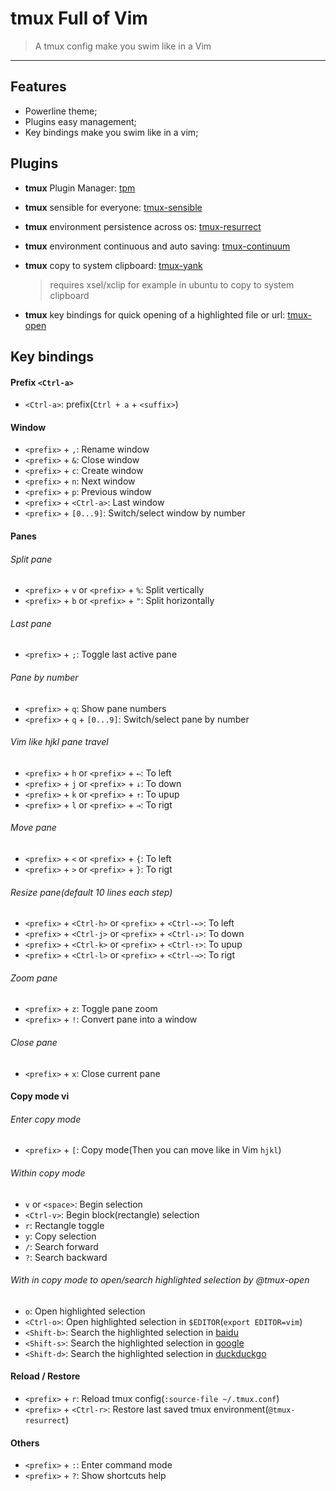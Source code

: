# **tmux** Full of Vim

> A tmux config make you swim like in a Vim

-----------------

## Features

- Powerline theme; 
- Plugins easy management;
- Key bindings make you swim like in a vim;


## Plugins 

- **tmux** Plugin Manager: [tpm](https://github.com/tmux-plugins/tpm)
- **tmux** sensible for everyone: [tmux-sensible](https://github.com/tmux-plugins/tmux-sensible)
- **tmux** environment persistence across os: [tmux-resurrect](https://github.com/tmux-plugins/tmux-resurrect)
- **tmux** environment continuous and auto saving: [tmux-continuum](https://github.com/tmux-plugins/tmux-continuum)
- **tmux** copy to system clipboard: [tmux-yank](https://github.com/tmux-plugins/tmux-yank)
  > requires xsel/xclip for example in ubuntu to copy to system clipboard

- **tmux** key bindings for quick opening of a highlighted file or url: [tmux-open](https://github.com/tmux-plugins/tmux-open)


## Key bindings


#### Prefix `<Ctrl-a>`

- `<Ctrl-a>`: prefix(`Ctrl + a` + `<suffix>`)

#### Window 

- `<prefix>` + `,`: Rename window
- `<prefix>` + `&`: Close window
- `<prefix>` + `c`: Create window
- `<prefix>` + `n`: Next window
- `<prefix>` + `p`: Previous window
- `<prefix>` + `<Ctrl-a>`: Last window
- `<prefix>` + `[0...9]`: Switch/select window by number


#### Panes

###### Split pane 

- `<prefix>` + `v` or `<prefix>` + `%`: Split vertically 
- `<prefix>` + `b` or `<prefix>` + `"`: Split horizontally 

###### Last pane

- `<prefix>` + `;`: Toggle last active pane

###### Pane by number

- `<prefix>` + `q`: Show pane numbers
- `<prefix>` + `q` + `[0...9]`: Switch/select pane by number

###### Vim like hjkl pane travel

- `<prefix>` + `h` or `<prefix>` + `←`: To left
- `<prefix>` + `j` or `<prefix>` + `↓`: To down 
- `<prefix>` + `k` or `<prefix>` + `↑`: To upup
- `<prefix>` + `l` or `<prefix>` + `→`: To rigt 

###### Move pane

- `<prefix>` + `<` or `<prefix>` + `{`: To left 
- `<prefix>` + `>` or `<prefix>` + `}`: To rigt 

###### Resize pane(default 10 lines each step)

- `<prefix>` + `<Ctrl-h>` or `<prefix>` + `<Ctrl-←>`: To left
- `<prefix>` + `<Ctrl-j>` or `<prefix>` + `<Ctrl-↓>`: To down
- `<prefix>` + `<Ctrl-k>` or `<prefix>` + `<Ctrl-↑>`: To upup
- `<prefix>` + `<Ctrl-l>` or `<prefix>` + `<Ctrl-→>`: To rigt

###### Zoom pane

- `<prefix>` + `z`: Toggle pane zoom
- `<prefix>` + `!`: Convert pane into a window

###### Close pane

- `<prefix>` + `x`: Close current pane


#### Copy mode vi

###### Enter copy mode 

- `<prefix>` + `[`: Copy mode(Then you can move like in Vim `hjkl`)

###### Within copy mode 

- `v` or `<space>`: Begin selection 
- `<Ctrl-v>`: Begin block(rectangle) selection 
- `r`: Rectangle toggle
- `y`: Copy selection
- `/`: Search forward
- `?`: Search backward


###### With in copy mode to open/search highlighted selection by @tmux-open

- `o`: Open highlighted selection 
- `<Ctrl-o>`: Open highlighted selection in `$EDITOR`(`export EDITOR=vim`)
- `<Shift-b>`: Search the highlighted selection in [baidu](https://www.baidu.com/s?wd=)
- `<Shift-s>`: Search the highlighted selection in [google](https://www.google.com/search?q=)
- `<Shift-d>`: Search the highlighted selection in [duckduckgo](https://duckduckgo.com/?q=) 


#### Reload / Restore 
 
- `<prefix>` + `r`: Reload tmux config(`:source-file ~/.tmux.conf`)
- `<prefix>` + `<Ctrl-r>`: Restore last saved tmux environment(`@tmux-resurrect`) 


#### Others

- `<prefix>` + `:`: Enter command mode 
- `<prefix>` + `?`: Show shortcuts help 
